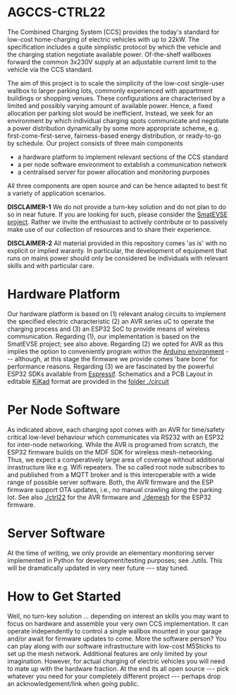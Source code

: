 AGCCS-CTRL22
============

The Combined Charging System [CCS] provides the today's standard for low-cost
home-charging of electric vehicles with up to 22kW. The specification includes a quite simplistic
protocol by which the vehicle and the charging station negotiate available power. Of-the-shelf
wallboxes forward the common 3x230V supply at an adjustable current limit to
the vehicle via the CCS standard.

The aim of this project is to scale the simplicity of the low-cost single-user wallbox to
larger parking lots, commonly experienced with appartment buildings or shopping venues.
These configurations are characterised by a limited and possibly varying amount of available power.
Hence, a fixed allocation per parking slot would be inefficient. Instead, we seek for an environment
by which individual charging spots communicate and negotiate a power distribution dynamically by some
more appropriate scheme, e.g. first-come-first-serve, fairness-based energy distribution, or
ready-to-go by schedule. Our project consists of three main components

- a hardware platform to implement relevant sections of the CCS standard
- a per node software environment to extablish a communication network
- a centralised server for power allocation and monitoring purposes

All three components are open source and can be hence adapted to best fit a
variety of application scenarios.


**DISCLAIMER-1** We do not provide a turn-key solution and do not plan to do so in near future.
If you are looking for such, please consider the [SmatEVSE project](https://github.com/SmartEVSE).
Rather we invite the enthusiast to actively contribute or to passively make use of our
collection of resources and to share their experience.


**DISCLAIMER-2** All material provided in this repository comes 'as is' with no explicit or implied
waranty. In particular, the development of equipment that runs on mains power should only be considered
be individuals with relevant skills and with particular care.



# Hardware Platform

Our hardware platform is based on (1) relevant analog circuits to implement the specified electric
characteristic (2) an AVR series uC to operate the charging process and (3) an ESP32 SoC to provide
means of wireless communication. Regarding (1), our implementation is based on the SmatEVSE project; see
also above. Regarding (2) we opted for AVR as this implies the option to conveniently program within the
[Arduino environment](https://www.arduino.cc) --- although, at this stage the firmware we provide comes
'bare bone' for performance reasons. Regarding (3) we are fascinated by the powerful ESP32 SDKs
available from [Espressif](https://github.com/espressif). Schematics and a PCB Layout in editable
[KiKad](https://kicad.org) format are provided in the [folder ./circuit](./circuit)


# Per Node Software

As indicated above, each charging spot comes with an AVR for time/safety critical low-level
behaviour which communicates via RS232 with an ESP32 for inter-node networking. While the AVR
is programed from scratch, the ESP32 firmware builds on the MDF SDK for wireless mesh-networking.
Thus, we expect a comperatively large area of coverage without additional inrastructure
like e.g. Wifi repeaters. The so called root node subscribes to and published from a
MQTT broker and is this interoperable with a wide range of possible server software.
Both, the AVR firmware and the ESP firmware support OTA updates, i.e., no manual crawling
along the parking lot. See also [./ctrl22](./ctrl22) for the AVR firmware and [./demesh](./demsh)
for the ESP32 firmware.


# Server Software

At the time of writing, we only provide an elementary monitoring server implemented in Python
for development/testing purposes; see ./utils. This will be dramatically updated in very neer future
--- stay tuned.



# How to Get Started

Well, no turn-key solution ... depending on interest an skills you may want to focus on hardware
and assemble your very own CCS implementation. It can operate independently to control a single
wallbox mounted in your garage and/or await for firmware updates to come. More the software person?
You can play along with our software infrastructure with low-cost M5Sticks to set up the mesh network.
Additional features are only limited by your imagination. However, for actual charging of electric
vehicles you will need to mate up with the hardware fraction. At the end its all open source ---
pick whatever you need for your completely different project --- perhaps drop an acknowledgement/link
when going public.



